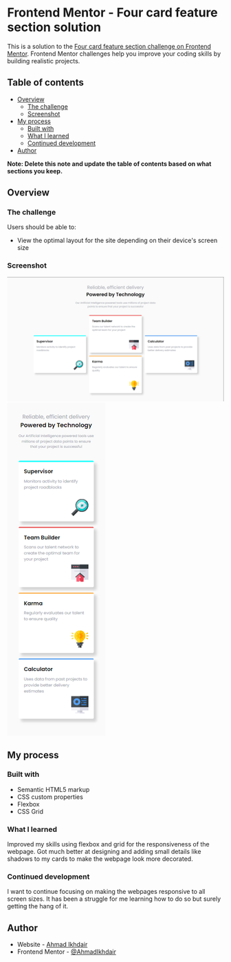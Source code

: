 # Frontend Mentor - Four card feature section solution

This is a solution to the [Four card feature section challenge on Frontend Mentor](https://www.frontendmentor.io/challenges/four-card-feature-section-weK1eFYK). Frontend Mentor challenges help you improve your coding skills by building realistic projects. 

## Table of contents

- [Overview](#overview)
  - [The challenge](#the-challenge)
  - [Screenshot](#screenshot)
- [My process](#my-process)
  - [Built with](#built-with)
  - [What I learned](#what-i-learned)
  - [Continued development](#continued-development)
- [Author](#author)

**Note: Delete this note and update the table of contents based on what sections you keep.**

## Overview

### The challenge

Users should be able to:

- View the optimal layout for the site depending on their device's screen size

### Screenshot

![](./mySolution-desktop.png)
![](./mySolution-mobile.png)

## My process

### Built with

- Semantic HTML5 markup
- CSS custom properties
- Flexbox
- CSS Grid

### What I learned

Improved my skills using flexbox and grid for the responsiveness of the webpage. Got much better at designing and adding small details like shadows to my cards to make the webpage look more decorated.

### Continued development

I want to continue focusing on making the webpages responsive to all screen sizes. It has been a struggle for me learning how to do so but surely getting the hang of it.

## Author

- Website - [Ahmad Ikhdair](https://github.com/AhmadIkhdair)
- Frontend Mentor - [@AhmadIkhdair](https://www.frontendmentor.io/profile/AhmadIkhdair)

